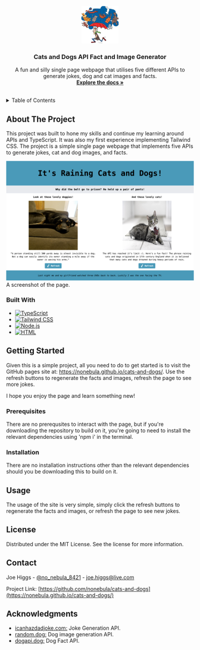 <div style="text-align: center;">
  <a href="https://github.com/nonebula/cats-and-dogs">
    <img src="./assets/images/project-logo.png" alt="Logo" width="100" height="100">
  </a>

<h3 style="text-align: center;">Cats and Dogs API Fact and Image Generator</h3>

  <p style="text-align: center;">
    A fun and silly single page webpage that utilises five different APIs to generate jokes, dog and cat images and facts.
    <br />
    <a href="https://github.com/nonebula/cats-and-dogs"><strong>Explore the docs »</strong></a>
    <br />
    <br />
  </p>
</div>

<details>
  <summary>Table of Contents</summary>
  <ol>
    <li>
      <a href="#about-the-project">About The Project</a>
      <ul>
        <li><a href="#built-with">Built With</a></li>
      </ul>
    </li>
    <li>
      <a href="#getting-started">Getting Started</a>
      <ul>
        <li><a href="#prerequisites">Prerequisites</a></li>
        <li><a href="#installation">Installation</a></li>
      </ul>
    </li>
    <li><a href="#usage">Usage</a></li>
    <li><a href="#license">License</a></li>
    <li><a href="#contact">Contact</a></li>
    <li><a href="#acknowledgments">Acknowledgments</a></li>
  </ol>
</details>

## About The Project

This project was built to hone my skills and continue my learning around APIs and TypeScript. It was also my first experience implementing Tailwind CSS. The project is a simple single page webpage that implements five APIs to generate jokes, cat and dog images, and facts.

<img src="./assets/images/page-screenshot.png" alt="Logo">
A screenshot of the page.

### Built With

- [![TypeScript](https://img.shields.io/badge/TypeScript-3178C6?style=for-the-badge&logo=typescript&logoColor=white)](https://www.typescriptlang.org/)
- [![Tailwind CSS](https://img.shields.io/badge/Tailwind_CSS-38B2AC?style=for-the-badge&logo=tailwind-css&logoColor=white)](https://tailwindcss.com/)
- [![Node.js](https://img.shields.io/badge/Node.js-43853D?style=for-the-badge&logo=node.js&logoColor=white)](https://nodejs.org/)
- [![HTML](https://img.shields.io/badge/HTML5-E34F26?style=for-the-badge&logo=html5&logoColor=white)](https://developer.mozilla.org/en-US/docs/Web/HTML)

## Getting Started

Given this is a simple project, all you need to do to get started is to visit the GitHub pages site at: https://nonebula.github.io/cats-and-dogs/. Use the refresh buttons to regenerate the facts and images, refresh the page to see more jokes.

I hope you enjoy the page and learn something new!

### Prerequisites

There are no prerequsites to interact with the page, but if you're downloading the repository to build on it, you're going to need to install the relevant dependencies using 'npm i' in the terminal.

### Installation

There are no installation instructions other than the relevant dependencies should you be downloading this to build on it.

## Usage

The usage of the site is very simple, simply click the refresh buttons to regenerate the facts and images, or refresh the page to see new jokes.

## License

Distributed under the MIT License. See the license for more information.

## Contact

Joe Higgs - [@no_nebula_8421](https://twitter.com/no_nebula_8421) - joe.higgs@live.com

Project Link: [https://github.com/nonebula/cats-and-dogs](https://nonebula.github.io/cats-and-dogs/)

## Acknowledgments

- <a href="https://icanhazdadjoke.com/#google_vignette">icanhazdadjoke.com:</a> Joke Generation API.
- <a href="https://github.com/AdenFlorian/random.dog">random.dog:</a> Dog image generation API.
- <a href="https://dogapi.dog/">dogapi.dog:</a> Dog Fact API.
